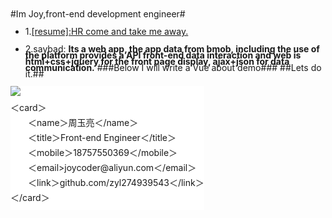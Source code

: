 #Im Joy,front-end development engineer#

* 1.<a href="http://zyl274939543.github.io/myblog/resume/resume.html" title="my resume">[resume]:HR come and take me away.</a>

* 2.saybad:
**Its a web app, the app data from bmob, including the use of the platform provides a API front-end data interaction and web is html+css+jquery for the front page display, ajax+json for data communication.**
###Below I will write a Vue about demo###
##Lets do it.##

<div class="flip-container" ontouchstart="this.classList.toggle('hover');">
			<div class="flipper">
				<div class="front" style="background-color: white;">
					<div class="nav"><img src="img/nav1.png"></div>
					<div class="content">
						<p>＜card＞</p>
						<p class="middle">＜name＞周玉亮＜/name＞</p>
						<p class="middle">＜title＞Front-end Engineer＜/title＞</p>
						<p class="middle">＜mobile＞18757550369＜/mobile＞</p>
						<p class="middle">＜email>joycoder@aliyun.com＜/email＞</p>
						<p class="middle">＜link＞github.com/zyl274939543＜/link＞</p>
						<p>＜/card＞</p>
					</div>
				</div>
				<div class="back" style="background-color: gainsboro;">
					<img src="img/back_bg.png" style="width: 500px;height: 250px;" />
				</div>
			</div>
			<style>
    	/* entire container, keeps perspective */
		.flip-container {
			perspective: 1000;
		}
			/* flip the pane when hovered */
			.flip-container:hover .flipper, .flip-container.hover .flipper {
				transform: rotateY(180deg);
			}
		
		.flip-container, .front, .back {
			width: 370px;
			height: 250px;
		}
		
		/* flip speed goes here */
		.flipper {
			transition: 0.6s;
			transform-style: preserve-3d;
		
			position: relative;
		}
		
		/* hide back of pane during swap */
		.front, .back {
			backface-visibility: hidden;
		
			position: absolute;
			top: 0;
			left: 0;
		}
		
		/* front pane, placed above back */
		.front {
			z-index: 2;
		}
		
		/* back, initially hidden pane */
		.back {
			transform: rotateY(180deg);
		}
		.flip-container:hover .flipper, .flip-container.hover .flipper, .flip-container.flip .flipper {
			transform: rotateY(180deg);
		}
		p{line-height: 10px;}
		.middle{text-indent: 2em;}
		</style>
		</div>
